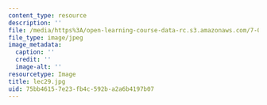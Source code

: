 ```yaml
---
content_type: resource
description: ''
file: /media/https%3A/open-learning-course-data-rc.s3.amazonaws.com/7-012-introduction-to-biology-fall-2004/75bb46157e23fb4c592ba2a6b4197b07_lec29.jpg
file_type: image/jpeg
image_metadata:
  caption: ''
  credit: ''
  image-alt: ''
resourcetype: Image
title: lec29.jpg
uid: 75bb4615-7e23-fb4c-592b-a2a6b4197b07
---
```

